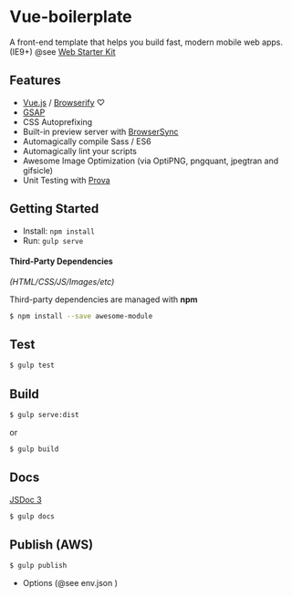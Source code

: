 Vue-boilerplate
===============

A front-end template that helps you build fast, modern mobile web apps. (IE9+) @see [Web Starter Kit](https://github.com/google/web-starter-kit)

## Features

* [Vue.js](http://vuejs.org/) / [Browserify](http://browserify.org/) ♡
* [GSAP](https://greensock.com/gsap)
* CSS Autoprefixing
* Built-in preview server with [BrowserSync](http://www.browsersync.io/)
* Automagically compile Sass / ES6
* Automagically lint your scripts
* Awesome Image Optimization (via OptiPNG, pngquant, jpegtran and gifsicle)
* Unit Testing with [Prova](https://github.com/azer/prova)

## Getting Started

- Install: `npm install`
- Run: `gulp serve`

#### Third-Party Dependencies

*(HTML/CSS/JS/Images/etc)*

Third-party dependencies are managed with **npm**

```sh
$ npm install --save awesome-module
```

## Test

```sh
$ gulp test
```

## Build

```sh
$ gulp serve:dist
```

or

```sh
$ gulp build
```

## Docs

[JSDoc 3](http://usejsdoc.org/)

```sh
$ gulp docs
```

## Publish (AWS)

```sh
$ gulp publish
```
- Options (@see env.json )
